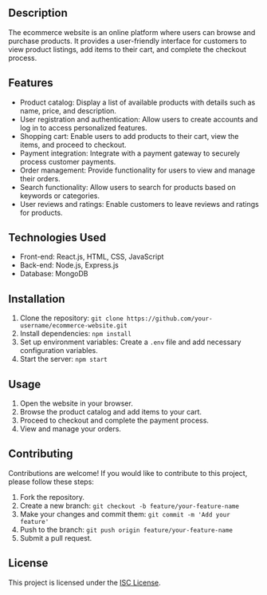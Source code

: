 ## Description

The ecommerce website is an online platform where users can browse and purchase products. It provides a user-friendly interface for customers to view product listings, add items to their cart, and complete the checkout process.

## Features

- Product catalog: Display a list of available products with details such as name, price, and description.
- User registration and authentication: Allow users to create accounts and log in to access personalized features.
- Shopping cart: Enable users to add products to their cart, view the items, and proceed to checkout.
- Payment integration: Integrate with a payment gateway to securely process customer payments.
- Order management: Provide functionality for users to view and manage their orders.
- Search functionality: Allow users to search for products based on keywords or categories.
- User reviews and ratings: Enable customers to leave reviews and ratings for products.

## Technologies Used

- Front-end: React.js, HTML, CSS, JavaScript
- Back-end: Node.js, Express.js
- Database: MongoDB

## Installation

1. Clone the repository: `git clone https://github.com/your-username/ecommerce-website.git`
2. Install dependencies: `npm install`
3. Set up environment variables: Create a `.env` file and add necessary configuration variables.
4. Start the server: `npm start`

## Usage

1. Open the website in your browser.
2. Browse the product catalog and add items to your cart.
3. Proceed to checkout and complete the payment process.
4. View and manage your orders.

## Contributing

Contributions are welcome! If you would like to contribute to this project, please follow these steps:

1. Fork the repository.
2. Create a new branch: `git checkout -b feature/your-feature-name`
3. Make your changes and commit them: `git commit -m 'Add your feature'`
4. Push to the branch: `git push origin feature/your-feature-name`
5. Submit a pull request.

## License

This project is licensed under the [ISC License](LICENSE).
